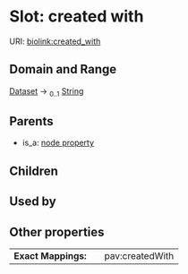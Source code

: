 
# Slot: created with




URI: [biolink:created_with](https://w3id.org/biolink/vocab/created_with)


## Domain and Range

[Dataset](Dataset.md) &#8594;  <sub>0..1</sub> [String](types/String.md)

## Parents

 *  is_a: [node property](node_property.md)

## Children


## Used by


## Other properties

|  |  |  |
| --- | --- | --- |
| **Exact Mappings:** | | pav:createdWith |

